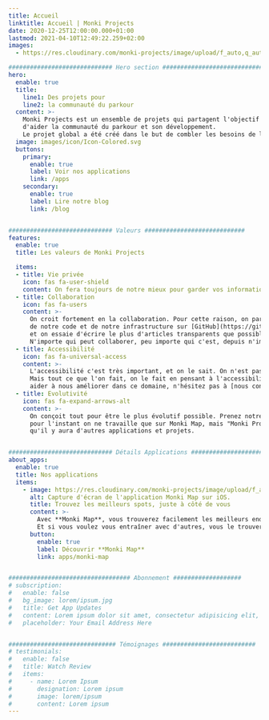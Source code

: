 ```yaml
---
title: Accueil
linktitle: Accueil | Monki Projects
date: 2020-12-25T12:00:00.000+01:00
lastmod: 2021-04-10T12:49:22.259+02:00
images:
  - https://res.cloudinary.com/monki-projects/image/upload/f_auto,q_auto,dpr_auto,w_auto/v1618051692/logo/monki-projects/Monki-Projects-Logo-Horizontal-Colored-On-Dark

############################# Hero section ############################
hero:
  enable: true
  title:
    line1: Des projets pour
    line2: la communauté du parkour
  content: >-
    Monki Projects est un ensemble de projets qui partagent l'objectif
    d'aider la communauté du parkour et son développement.
    Le projet global a été créé dans le but de combler les besoins de la communauté.
  image: images/icon/Icon-Colored.svg
  buttons:
    primary:
      enable: true
      label: Voir nos applications
      link: /apps
    secondary:
      enable: true
      label: Lire notre blog
      link: /blog


############################# Valeurs ############################
features:
  enable: true
  title: Les valeurs de Monki Projects

  items:
  - title: Vie privée
    icon: fas fa-user-shield
    content: On fera toujours de notre mieux pour garder vos informations privées. On garde tout sur vos appareils, sauf si on en a vraiment besoin — et on vous demande avant d'envoyer vos informations à travers internet.
  - title: Collaboration
    icon: fas fa-users
    content: >-
      On croit fortement en la collaboration. Pour cette raison, on partage une grande partie
      de notre code et de notre infrastructure sur [GitHub](https://github.com/MonkiProjects),
      et on essaie d'écrire le plus d'articles transparents que possible.
      N'importe qui peut collaborer, peu importe qui c'est, depuis n'importe où sur le globe.
  - title: Accessibilité
    icon: fas fa-universal-access
    content: >-
      L'accessibilité c'est très important, et on le sait. On n'est pas les meilleurs,
      Mais tout ce que l'on fait, on le fait en pensant à l'accessibilité. Si vous voulez nous
      aider à nous améliorer dans ce domaine, n'hésitez pas à [nous contacter](/fr/contact) !
  - title: Evolutivité
    icon: fas fa-expand-arrows-alt
    content: >-
      On conçoit tout pour être le plus évolutif possible. Prenez notre nom par exemple :
      pour l'instant on ne travaille que sur Monki Map, mais "Monki Projects" sous-entend
      qu'il y aura d'autres applications et projets.


############################# Détails Applications #######################
about_apps:
  enable: true
  title: Nos applications
  items:
    - image: https://res.cloudinary.com/monki-projects/image/upload/f_auto,q_auto,dpr_auto,w_auto/v1617990030/website/fr/apps/monki-map/monki-map-no-border
      alt: Capture d'écran de l'application Monki Map sur iOS.
      title: Trouvez les meilleurs spots, juste à côté de vous
      content: >-
        Avec **Monki Map**, vous trouverez facilement les meilleurs endroits pour vous entraîner.
        Et si vous voulez vous entraîner avec d'autres, vous le trouverez aussi.
      button:
        enable: true
        label: Découvrir **Monki Map**
        link: apps/monki-map


################################## Abonnement ###################
# subscription:
#   enable: false
#   bg_image: lorem/ipsum.jpg
#   title: Get App Updates
#   content: Lorem ipsum dolor sit amet, consectetur adipisicing elit, sed do eiusmod
#   placeholder: Your Email Address Here


############################## Témoignages ##########################
# testimonials:
#   enable: false
#   title: Watch Review
#   items:
#     - name: Lorem Ipsum
#       designation: Lorem ipsum
#       image: lorem/ipsum
#       content: Lorem ipsum
---
```

